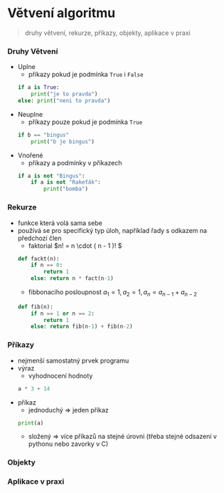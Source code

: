 # Větvení algoritmu 
> druhy větvení, rekurze, příkazy, objekty, aplikace v praxi

### Druhy Větvení
- Uplne
	- příkazy pokud je podmínka `True` i `False`
	``` python
	if a is True:
		print("je to pravda")
	else: print("neni to pravda")
	```
- Neuplne
	- příkazy pouze pokud je podmínka `True`
	``` python
	if b == "bingus"
		print("b je bingus")
	```
- Vnořené
	- příkazy a podmínky v příkazech
	``` python
	if a is not "Bingus":
		if a is not "Rakeťák":
			print("bomba")
	```
	
### Rekurze
- funkce která volá sama sebe
- používá se pro specifický typ úloh, například řady s odkazem na předchozí člen 
	- faktorial $n! = n \cdot ( n - 1 )! $
	``` python
	def fackt(n):
		if n == 0:
			return 1
		else: return n * fact(n-1)	
	```
	- fibbonaciho posloupnost $a_1 = 1, a_2 = 1, a_n = a_{n-1} + a_{n-2}$
	``` python
	def fib(n):
		if n == 1 or n == 2:
			return 1
		else: return fib(n-1) + fib(n-2)
	```
	
### Příkazy
- nejmenší samostatný prvek programu
- výraz
	- vyhodnocení hodnoty
	``` python
	a * 3 + 14
	```
- příkaz
	- jednoduchý => jeden příkaz
	``` python	
	print(a)
	```
	- složený => více příkazů na stejné úrovni (třeba stejné odsazení v pythonu nebo zavorky v C)


### Objekty

### Aplikace v praxi